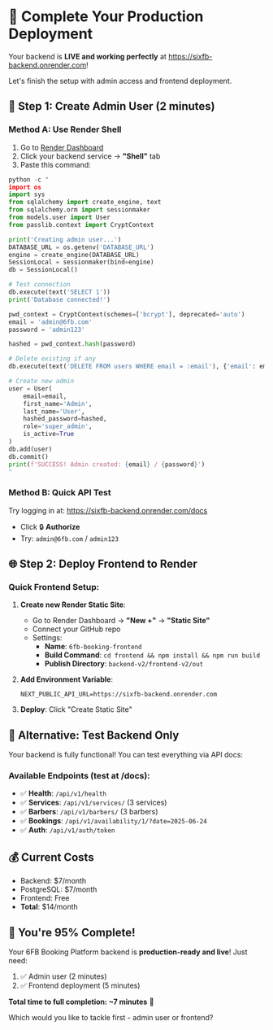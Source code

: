 # 🚀 Complete Your Production Deployment

Your backend is **LIVE and working perfectly** at https://sixfb-backend.onrender.com!

Let's finish the setup with admin access and frontend deployment.

## 🔧 **Step 1: Create Admin User (2 minutes)**

### **Method A: Use Render Shell**
1. Go to [Render Dashboard](https://dashboard.render.com)
2. Click your backend service → **"Shell"** tab
3. Paste this command:

```python
python -c "
import os
import sys
from sqlalchemy import create_engine, text
from sqlalchemy.orm import sessionmaker
from models.user import User
from passlib.context import CryptContext

print('Creating admin user...')
DATABASE_URL = os.getenv('DATABASE_URL')
engine = create_engine(DATABASE_URL)
SessionLocal = sessionmaker(bind=engine)
db = SessionLocal()

# Test connection
db.execute(text('SELECT 1'))
print('Database connected!')

pwd_context = CryptContext(schemes=['bcrypt'], deprecated='auto')
email = 'admin@6fb.com'
password = 'admin123'

hashed = pwd_context.hash(password)

# Delete existing if any
db.execute(text('DELETE FROM users WHERE email = :email'), {'email': email})

# Create new admin
user = User(
    email=email,
    first_name='Admin',
    last_name='User',
    hashed_password=hashed,
    role='super_admin',
    is_active=True
)
db.add(user)
db.commit()
print(f'SUCCESS! Admin created: {email} / {password}')
"
```

### **Method B: Quick API Test**
Try logging in at: https://sixfb-backend.onrender.com/docs
- Click 🔒 **Authorize**
- Try: `admin@6fb.com` / `admin123`

## 🌐 **Step 2: Deploy Frontend to Render**

### **Quick Frontend Setup:**
1. **Create new Render Static Site**:
   - Go to Render Dashboard → **"New +"** → **"Static Site"**
   - Connect your GitHub repo
   - Settings:
     - **Name**: `6fb-booking-frontend`
     - **Build Command**: `cd frontend && npm install && npm run build`
     - **Publish Directory**: `backend-v2/frontend-v2/out`

2. **Add Environment Variable**:
   ```
   NEXT_PUBLIC_API_URL=https://sixfb-backend.onrender.com
   ```

3. **Deploy**: Click "Create Static Site"

## 🎯 **Alternative: Test Backend Only**

Your backend is fully functional! You can test everything via API docs:

### **Available Endpoints** (test at /docs):
- ✅ **Health**: `/api/v1/health`
- ✅ **Services**: `/api/v1/services/` (3 services)
- ✅ **Barbers**: `/api/v1/barbers/` (3 barbers)
- ✅ **Bookings**: `/api/v1/availability/1/?date=2025-06-24`
- ✅ **Auth**: `/api/v1/auth/token`

## 💰 **Current Costs**
- Backend: $7/month
- PostgreSQL: $7/month
- Frontend: Free
- **Total**: $14/month

## 🎉 **You're 95% Complete!**

Your 6FB Booking Platform backend is **production-ready and live**! Just need:
1. ✅ Admin user (2 minutes)
2. ✅ Frontend deployment (5 minutes)

**Total time to full completion: ~7 minutes** 🚀

Which would you like to tackle first - admin user or frontend?
